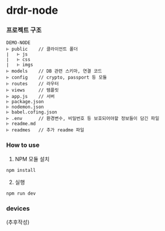 # drdr-node

### 프로젝트 구조
```
DEMO-NODE
⊢ public    // 클라이언트 폴더
∣   ⊢ js
∣   ⊢ css
∣   ⊢ imgs
⊢ models    // DB 관련 스키마, 연결 코드
⊢ config    // crypto, passport 등 모듈
⊢ routes    // 라우터
⊢ views     // 템플릿
⊢ app.js    // 서버
⊢ package.json 
⊢ nodemon.json
⊢ babel.cofing.json
⊢ .env      // 환경변수, 비밀번호 등 보호되어야할 정보들이 담긴 파일
⊢ readme.md
⊢ readmes   // 추가 readme 파일
```

### How to use
1. NPM 모듈 설치
```
npm install
```

2. 실행
```
npm run dev
```

### devices
(추후작성)